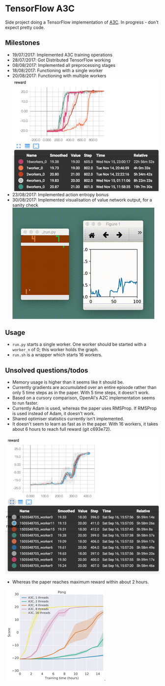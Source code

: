 # TensorFlow A3C

Side project doing a TensorFlow implementation of [A3C](https://arxiv.org/abs/1602.01783). In progress - don't expect pretty code.

## Milestones

* 19/07/2017: Implemented A3C training operations
* 28/07/2017: Got Distributed TensorFlow working
* 08/08/2017: Implemented all preprocessing stages
* 18/08/2017: Functioning with a single worker
* 20/08/2017: Functioning with multiple workers
![](images/allworkers.png)
* 23/08/2017: Implemented action entropy bonus
* 30/08/2017: Implemented visualisation of value network output, for a sanity check
![](images/value_network.gif)

## Usage

* `run.py` starts a single worker. One worker should be started with a `worker_n` of 0; this worker holds the graph.
* `run.sh` is a wrapper which starts 16 workers.

## Unsolved questions/todos

* Memory usage is higher than it seems like it should be.
* Currently gradients are accumulated over an entire episode rather than only 5 time steps as in the paper. With 5 time steps, it doesn't work.
* Based on a cursory comparison, OpenAI's A2C implementation seems to run faster.
* Currently Adam is used, whereas the paper uses RMSProp. If RMSProp is used instead of Adam, it doesn't work.
* Shared optimiser statistics currently isn't implemented.
* It doesn't seem to learn as fast as in the paper. With 16 workers, it takes about 6 hours to reach full reward (git c693e72).

![](images/16workers.png)

* Whereas the paper reaches maximum reward within about 2 hours.

![](images/a3c_pong.png).
